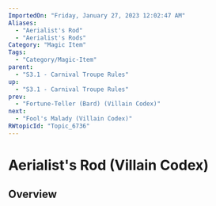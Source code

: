 ```yaml
---
ImportedOn: "Friday, January 27, 2023 12:02:47 AM"
Aliases:
  - "Aerialist's Rod"
  - "Aerialist's Rods"
Category: "Magic Item"
Tags:
  - "Category/Magic-Item"
parent:
  - "S3.1 - Carnival Troupe Rules"
up:
  - "S3.1 - Carnival Troupe Rules"
prev:
  - "Fortune-Teller (Bard) (Villain Codex)"
next:
  - "Fool's Malady (Villain Codex)"
RWtopicId: "Topic_6736"
---
```

# Aerialist's Rod (Villain Codex)
## Overview
